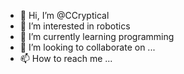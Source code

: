 - 👋 Hi, I’m @CCryptical
- 👀 I’m interested in robotics
- 🌱 I’m currently learning programming
- 💞️ I’m looking to collaborate on ...
- 📫 How to reach me ...


